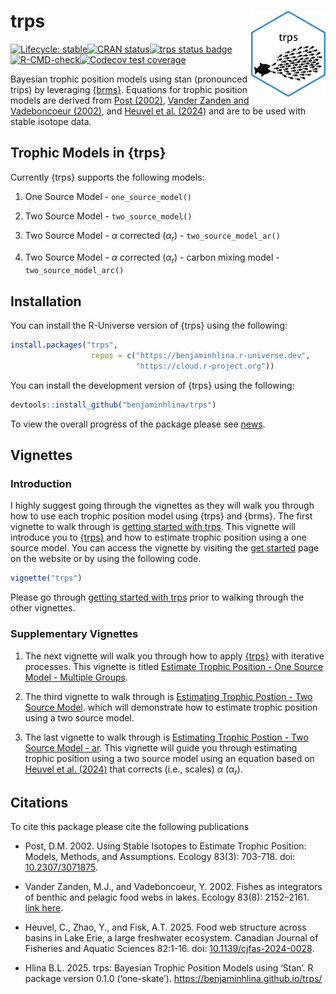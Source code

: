 
<!-- README.md is generated from README.Rmd. Please edit that file -->

# trps <a href="https://benjaminhlina.github.io/trps/"><img src="man/figures/logo.png" align="right" height="138" alt="trps website" /></a>

<!-- badges: start -->

[![Lifecycle:
stable](https://img.shields.io/badge/lifecycle-stable-brightgreen.svg)](https://lifecycle.r-lib.org/articles/stages.html#stable)[![CRAN
status](https://www.r-pkg.org/badges/version/trps)](https://CRAN.R-project.org/package=trps)[![trps
status
badge](https://benjaminhlina.r-universe.dev/trps/badges/version)](https://benjaminhlina.r-universe.dev/trps)[![R-CMD-check](https://github.com/benjaminhlina/trps/actions/workflows/R-CMD-check.yaml/badge.svg)](https://github.com/benjaminhlina/trps/actions/workflows/R-CMD-check.yaml)[![Codecov
test
coverage](https://codecov.io/gh/benjaminhlina/trps/graph/badge.svg)](https://app.codecov.io/gh/benjaminhlina/trps)

<!-- badges: end -->

Bayesian trophic position models using stan (pronounced trips) by
leveraging [{brms}](https://paulbuerkner.com/brms/). Equations for
trophic position models are derived from [Post
(2002)](https://esajournals.onlinelibrary.wiley.com/doi/abs/10.1890/0012-9658%282002%29083%5B0703%3AUSITET%5D2.0.CO%3B2),
[Vander Zanden and Vadeboncoeur
(2002)](https://esajournals.onlinelibrary.wiley.com/doi/full/10.1890/0012-9658%282002%29083%5B2152%3AFAIOBA%5D2.0.CO%3B2),
and [Heuvel et al. (2024)](https://doi.org/10.1139/cjfas-2024-0028) and
are to be used with stable isotope data.

## Trophic Models in {trps}

Currently {trps} supports the following models:

1)  One Source Model - `one_source_model()`

2)  Two Source Model - `two_source_model()`

3)  Two Source Model - $\alpha$ corrected ($\alpha_r$) -
    `two_source_model_ar()`

4)  Two Source Model - $\alpha$ corrected ($\alpha_r$) - carbon mixing
    model - `two_source_model_arc()`

## Installation

You can install the R-Universe version of {trps} using the following:

``` r
install.packages("trps", 
                  repos = c("https://benjaminhlina.r-universe.dev",
                            "https://cloud.r-project.org"))
```

You can install the development version of {trps} using the following:

``` r
devtools::install_github("benjaminhlina/trps")
```

To view the overall progress of the package please see
[news](https://benjaminhlina.github.io/trps/news/index.html).

## Vignettes

### Introduction

I highly suggest going through the vignettes as they will walk you
through how to use each trophic position model using {trps} and {brms}.
The first vignette to walk through is [getting started with
trps](https://benjaminhlina.github.io/trps/articles/trps.html). This
vignette will introduce you to
[{trps}](https://benjaminhlina.github.io/trps/) and how to estimate
trophic position using a one source model. You can access the vignette
by visiting the [get
started](https://benjaminhlina.github.io/trps/articles/trps.html) page
on the website or by using the following code.

``` r
vignette("trps")
```

Please go through [getting started with
trps](https://benjaminhlina.github.io/trps/articles/trps.html) prior to
walking through the other vignettes.

### Supplementary Vignettes

1.  The next vignette will walk you through how to apply
    [{trps}](https://benjaminhlina.github.io/trps/) with iterative
    processes. This vignette is titled [Estimate Trophic Position - One
    Source Model - Multiple
    Groups](https://benjaminhlina.github.io/trps/articles/estimate_trophic_position_one_source_multiple_groups.html).

2.  The third vignette to walk through is [Estimating Trophic Postion -
    Two Source
    Model](https://benjaminhlina.github.io/trps/articles/estimate_trophic_position_two_source_model.html).
    which will demonstrate how to estimate trophic position using a two
    source model.

3.  The last vignette to walk through is [Estimating Trophic Postion -
    Two Source Model -
    ar](https://benjaminhlina.github.io/trps/articles/estimate_trophic_position_two_source_model_ar.html).
    This vignette will guide you through estimating trophic position
    using a two source model using an equation based on [Heuvel et
    al. (2024)](https://doi.org/10.1139/cjfas-2024-0028) that corrects
    (i.e., scales) $\alpha$ ($\alpha_r$).

## Citations

To cite this package please cite the following publications

- Post, D.M. 2002. Using Stable Isotopes to Estimate Trophic Position:
  Models, Methods, and Assumptions. Ecology 83(3): 703-718. doi:
  [10.2307/3071875](https://esajournals.onlinelibrary.wiley.com/doi/full/10.1890/0012-9658%282002%29083%5B0703%3AUSITET%5D2.0.CO%3B2).

- Vander Zanden, M.J., and Vadeboncoeur, Y. 2002. Fishes as integrators
  of benthic and pelagic food webs in lakes. Ecology 83(8): 2152–2161.
  [link
  here](https://esajournals.onlinelibrary.wiley.com/doi/abs/10.1890/0012-9658(2002)083%5B2152:FAIOBA%5D2.0.CO;2).

- Heuvel, C., Zhao, Y., and Fisk, A.T. 2025. Food web structure across
  basins in Lake Erie, a large freshwater ecosystem. Canadian Journal of
  Fisheries and Aquatic Sciences 82:1-16. doi:
  [10.1139/cjfas-2024-0028]((https://doi.org/10.1139/cjfas-2024-0028)).

- Hlina B.L. 2025. trps: Bayesian Trophic Position Models using ‘Stan’.
  R package version 0.1.0 (‘one-skate’).
  <https://benjaminhlina.github.io/trps/>
